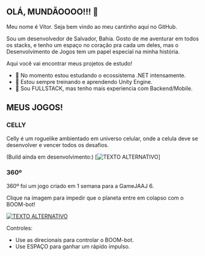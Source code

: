 ## OLÁ, MUNDÃOOOO!!! 👋

Meu nome é Vítor. Seja bem vindo ao meu cantinho aqui no GitHub.

Sou um desenvolvedor de Salvador, Bahia. Gosto de me aventurar em todos os stacks, e tenho um espaço no coração pra cada um deles, mas o Desenvolvimento de Jogos tem um papel especial na minha história.

Aqui você vai encontrar meus projetos de estudo!

- 🧠 No momento estou estudando o ecossistema .NET intensamente.
- 🥰 Estou sempre treinando e aprendendo Unity Engine.
- 🔭 Sou FULLSTACK, mas tenho mais experiencia com Backend/Mobile.

## MEUS JOGOS!


### CELLY

Celly é um roguelike ambientado em universo celular, onde a celula deve se desenvolver e vencer todos os desafios.

(Build ainda em desenvolvimento:)
[![TEXTO ALTERNATIVO](https://user-images.githubusercontent.com/36903503/118201465-dd0bd400-b42d-11eb-99f8-113c0d774d96.png)]

### 360º

360º foi um jogo criado em 1 semana para a GameJAAJ 6.

Clique na imagem para impedir que o planeta entre em colapso com o BOOM-bot!

[![TEXTO ALTERNATIVO](https://img.itch.zone/aW1nLzY2NDg2NTgucG5n/original/UUUnWn.png)](https://bardo.itch.io/360)

Controles:
- Use as direcionais para controlar o BOOM-bot. 
- Use ESPAÇO para ganhar um rápido impulso.
